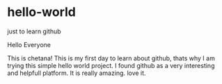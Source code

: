# hello-world
just to learn github 

Hello Everyone

  This is chetana! This is my first day to learn about github, thats why I am trying this simple hello world project.
I found github as a very interesting and helpfull platform. It is really amazing. love it.

